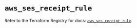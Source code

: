 # `aws_ses_receipt_rule`

Refer to the Terraform Registry for docs: [`aws_ses_receipt_rule`](https://registry.terraform.io/providers/hashicorp/aws/4.67.0/docs/resources/ses_receipt_rule).
